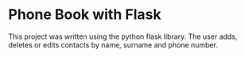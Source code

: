 # Phone Book with Flask
This project was written using the python flask library.
The user adds, deletes or edits contacts by name, surname and phone number.
